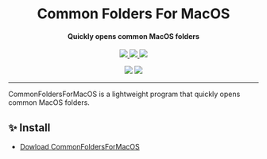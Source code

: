 <h1 align="center">Common Folders For MacOS</h1>
<h4 align="center">Quickly opens common MacOS folders</h4>

<p align="center">
  <a href="https://opensource.org/licenses/MIT">
    <img src="http://img.shields.io/badge/License-MIT-1e90ff?style=for-the-badge"/>
  </a>
  <a href="https://dotnet.microsoft.com">
    <img src="http://img.shields.io/badge/.Net-9.0-1e90ff?style=for-the-badge"/>
  </a>
  <a href="https://avaloniaui.net">
    <img src="http://img.shields.io/badge/Avalonia-11.2-1e90ff?style=for-the-badge"/>
  </a>
</p>

<p align="center">
  <img src="https://img.shields.io/badge/English-lightgray?style=for-the-badge"/>
  <a href="README/zh-cn.md">
    <img src="https://img.shields.io/badge/简体中文-1e90ff?style=for-the-badge"/>
  </a>
</p>

---

CommonFoldersForMacOS is a lightweight program that quickly opens common MacOS folders.

## ✨ Install

- [Dowload CommonFoldersForMacOS](https://github.com/suoyukii/CommonFoldersForMacOS/releases)
